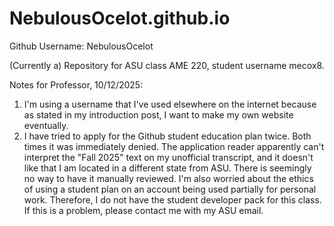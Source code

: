 # NebulousOcelot.github.io
Github Username: NebulousOcelot

(Currently a) Repository for ASU class AME 220, student username mecox8.

Notes for Professor, 10/12/2025: 
1) I'm using a username that I've used elsewhere on the internet because as stated in my introduction post, I want to make my own website eventually.
2) I have tried to apply for the Github student education plan twice. Both times it was immediately denied. The application reader apparently can't interpret the "Fall 2025" text on my unofficial transcript, and it doesn't like that I am located in a different state from ASU. There is seemingly no way to have it manually reviewed. I'm also worried about the ethics of using a student plan on an account being used partially for personal work. Therefore, I do not have the student developer pack for this class. If this is a problem, please contact me with my ASU email.
